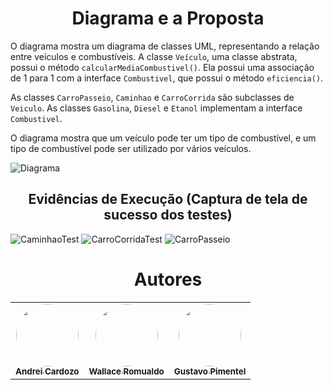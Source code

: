 <h1 align="center">Diagrama e a Proposta</h1>

O diagrama mostra um diagrama de classes UML, representando a relação entre veículos e combustíveis. A classe `Veículo`, uma classe abstrata, possui o método `calcularMediaCombustivel()`. Ela possui uma associação de 1 para 1 com a interface `Combustivel`, que possui o método `eficiencia()`. 

As classes `CarroPasseio`, `Caminhao` e `CarroCorrida` são subclasses de `Veiculo`. As classes `Gasolina`, `Diesel` e `Etanol` implementam a interface `Combustivel`. 

O diagrama mostra que um veículo pode ter um tipo de combustível, e um tipo de combustível pode ser utilizado por vários veículos. 



![](./docs/diagram.jpg?raw=true "Diagrama")


<h2 align="center">Evidências de Execução (Captura de tela de sucesso dos testes)</h2>

![CaminhaoTest](https://github.com/WallaceRomualdoJF/Aula_Padrao_Projeto/assets/67652151/a01a10f6-7e44-4085-9c34-8b36797f044c)
![CarroCorridaTest](https://github.com/WallaceRomualdoJF/Aula_Padrao_Projeto/assets/67652151/0ad75e37-677d-4c03-b526-d36855f80b6c)
![CarroPasseio](https://github.com/WallaceRomualdoJF/Aula_Padrao_Projeto/assets/67652151/0c622504-0bce-40d4-a435-bd27f9cd072f)


<h1 align="center">Autores</h1>

<table align="center">
  <tr>
    <td align="center">
      <a href="https://github.com/AndreiCardozo">
        <img style="border-radius: 50%;" src="https://avatars.githubusercontent.com/u/67652151?v=4" width="100px;" alt=""/><br/><sub><b>Andrei Cardozo</b></sub>
      </a> <br/>
      <a href="https://github.com/AndreiCardozo" title="Andrei Cardozo"></a>
    </td>
      <td align="center">
      <a href="https://github.com/WallaceRomualdoJF">
        <img style="border-radius: 50%;" src="https://avatars.githubusercontent.com/u/67033167?v=4" width="100px;" alt=""/><br/><sub><b>Wallace Romualdo</b></sub>
      </a> <br/>
      <a href="https://github.com/WallaceRomualdoJF" title="Wallace Romualdo"></a>
    </td>
      <td align="center">
      <a href="https://github.com/Gpimentel7">
        <img style="border-radius: 50%;" src="https://avatars.githubusercontent.com/u/50156614?v=4" width="100px;" alt=""/><br/><sub><b>Gustavo Pimentel</b></sub>
      </a> <br/>
      <a href="https://github.com/Gpimentel7" title="Gustavo Pimentel"></a>
    </td>
</table>
